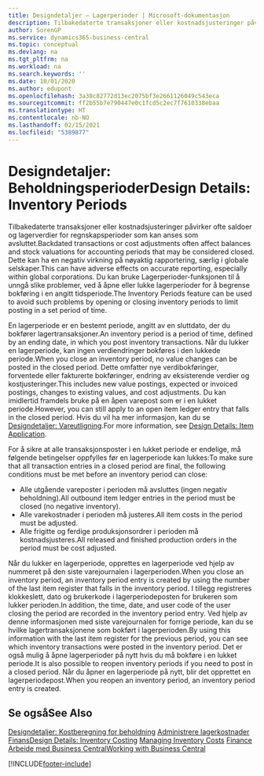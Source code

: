 ```yaml
---
title: Designdetaljer – Lagerperioder | Microsoft-dokumentasjon
description: Tilbakedaterte transaksjoner eller kostnadsjusteringer påvirker ofte saldoer og lagerverdier for regnskapsperioder som kan anses som avsluttet. Dette kan ha en negativ virkning på nøyaktig rapportering, særlig i globale selskaper. Du kan bruke Lagerperioder-funksjonen til å unngå slike problemer, ved å åpne eller lukke lagerperioder for å begrense bokføring i en angitt tidsperiode.
author: SorenGP
ms.service: dynamics365-business-central
ms.topic: conceptual
ms.devlang: na
ms.tgt_pltfrm: na
ms.workload: na
ms.search.keywords: ''
ms.date: 10/01/2020
ms.author: edupont
ms.openlocfilehash: 3a38c82772d13ec2075bf3e2661126049c543eca
ms.sourcegitcommit: ff2b55b7e790447e0c1fcd5c2ec7f7610338ebaa
ms.translationtype: HT
ms.contentlocale: nb-NO
ms.lasthandoff: 02/15/2021
ms.locfileid: "5389877"
---
```

# <a name="design-details-inventory-periods"></a><span data-ttu-id="43c50-105">Designdetaljer: Beholdningsperioder</span><span class="sxs-lookup"><span data-stu-id="43c50-105">Design Details: Inventory Periods</span></span>
<span data-ttu-id="43c50-106">Tilbakedaterte transaksjoner eller kostnadsjusteringer påvirker ofte saldoer og lagerverdier for regnskapsperioder som kan anses som avsluttet.</span><span class="sxs-lookup"><span data-stu-id="43c50-106">Backdated transactions or cost adjustments often affect balances and stock valuations for accounting periods that may be considered closed.</span></span> <span data-ttu-id="43c50-107">Dette kan ha en negativ virkning på nøyaktig rapportering, særlig i globale selskaper.</span><span class="sxs-lookup"><span data-stu-id="43c50-107">This can have adverse effects on accurate reporting, especially within global corporations.</span></span> <span data-ttu-id="43c50-108">Du kan bruke Lagerperioder-funksjonen til å unngå slike problemer, ved å åpne eller lukke lagerperioder for å begrense bokføring i en angitt tidsperiode.</span><span class="sxs-lookup"><span data-stu-id="43c50-108">The Inventory Periods feature can be used to avoid such problems by opening or closing inventory periods to limit posting in a set period of time.</span></span>  

 <span data-ttu-id="43c50-109">En lagerperiode er en bestemt periode, angitt av en sluttdato, der du bokfører lagertransaksjoner.</span><span class="sxs-lookup"><span data-stu-id="43c50-109">An inventory period is a period of time, defined by an ending date, in which you post inventory transactions.</span></span> <span data-ttu-id="43c50-110">Når du lukker en lagerperiode, kan ingen verdiendringer bokføres i den lukkede periode.</span><span class="sxs-lookup"><span data-stu-id="43c50-110">When you close an inventory period, no value changes can be posted in the closed period.</span></span> <span data-ttu-id="43c50-111">Dette omfatter nye verdibokføringer, forventede eller fakturerte bokføringer, endring av eksisterende verdier og kostjusteringer.</span><span class="sxs-lookup"><span data-stu-id="43c50-111">This includes new value postings, expected or invoiced postings, changes to existing values, and cost adjustments.</span></span> <span data-ttu-id="43c50-112">Du kan imidlertid framdels bruke på en åpen varepost som er i en lukket periode.</span><span class="sxs-lookup"><span data-stu-id="43c50-112">However, you can still apply to an open item ledger entry that falls in the closed period.</span></span> <span data-ttu-id="43c50-113">Hvis du vil ha mer informasjon, kan du se [Designdetaljer: Vareutligning](design-details-item-application.md).</span><span class="sxs-lookup"><span data-stu-id="43c50-113">For more information, see [Design Details: Item Application](design-details-item-application.md).</span></span>  

 <span data-ttu-id="43c50-114">For å sikre at alle transaksjonsposter i en lukket periode er endelige, må følgende betingelser oppfylles før en lagerperiode kan lukkes:</span><span class="sxs-lookup"><span data-stu-id="43c50-114">To make sure that all transaction entries in a closed period are final, the following conditions must be met before an inventory period can close:</span></span>  

-   <span data-ttu-id="43c50-115">Alle utgående vareposter i perioden må avsluttes (ingen negativ beholdning).</span><span class="sxs-lookup"><span data-stu-id="43c50-115">All outbound item ledger entries in the period must be closed (no negative inventory).</span></span>  
-   <span data-ttu-id="43c50-116">Alle varekostnader i perioden må justeres.</span><span class="sxs-lookup"><span data-stu-id="43c50-116">All item costs in the period must be adjusted.</span></span>  
-   <span data-ttu-id="43c50-117">Alle frigitte og ferdige produksjonsordrer i perioden må kostnadsjusteres.</span><span class="sxs-lookup"><span data-stu-id="43c50-117">All released and finished production orders in the period must be cost adjusted.</span></span>  

 <span data-ttu-id="43c50-118">Når du lukker en lagerperiode, opprettes en lagerperiode ved hjelp av nummeret på den siste varejournalen i lagerperioden.</span><span class="sxs-lookup"><span data-stu-id="43c50-118">When you close an inventory period, an inventory period entry is created by using the number of the last item register that falls in the inventory period.</span></span> <span data-ttu-id="43c50-119">I tillegg registreres klokkeslett, dato og brukerkode i lagerperiodeposten for brukeren som lukker perioden.</span><span class="sxs-lookup"><span data-stu-id="43c50-119">In addition, the time, date, and user code of the user closing the period are recorded in the inventory period entry.</span></span> <span data-ttu-id="43c50-120">Ved hjelp av denne informasjonen med siste varejournalen for forrige periode, kan du se hvilke lagertransaksjonene som bokført i lagerperioden.</span><span class="sxs-lookup"><span data-stu-id="43c50-120">By using this information with the last item register for the previous period, you can see which inventory transactions were posted in the inventory period.</span></span> <span data-ttu-id="43c50-121">Det er også mulig å åpne lagerperioder på nytt hvis du må bokføre i en lukket periode.</span><span class="sxs-lookup"><span data-stu-id="43c50-121">It is also possible to reopen inventory periods if you need to post in a closed period.</span></span> <span data-ttu-id="43c50-122">Når du åpner en lagerperiode på nytt, blir det opprettet en lagerperiodepost.</span><span class="sxs-lookup"><span data-stu-id="43c50-122">When you reopen an inventory period, an inventory period entry is created.</span></span>  

## <a name="see-also"></a><span data-ttu-id="43c50-123">Se også</span><span class="sxs-lookup"><span data-stu-id="43c50-123">See Also</span></span>  
 <span data-ttu-id="43c50-124">[Designdetaljer: Kostberegning for beholdning](design-details-inventory-costing.md) [Administrere lagerkostnader](finance-manage-inventory-costs.md) [Finans](finance.md)</span><span class="sxs-lookup"><span data-stu-id="43c50-124">[Design Details: Inventory Costing](design-details-inventory-costing.md) [Managing Inventory Costs](finance-manage-inventory-costs.md) [Finance](finance.md)</span></span>  
 [<span data-ttu-id="43c50-125">Arbeide med Business Central</span><span class="sxs-lookup"><span data-stu-id="43c50-125">Working with Business Central</span></span>](ui-work-product.md)


[!INCLUDE[footer-include](includes/footer-banner.md)]